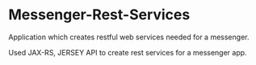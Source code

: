 # Messenger-Rest-Services
Application which creates restful web services needed for a messenger.

Used JAX-RS, JERSEY API to create rest services for a messenger app.

